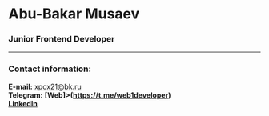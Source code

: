 # Abu-Bakar Musaev
### Junior Frontend Developer
---

### Contact information:
**E-mail:** xpox21@bk.ru<br>
**Telegram:** <b>[Web]>(https://t.me/web1developer)</b><br>
**[LinkedIn](https://www.linkedin.com/in/abu-bakar-musaev-b7a704216)**
